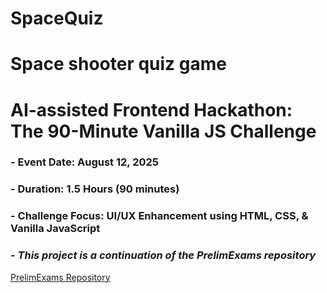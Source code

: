 
# SpaceQuiz
# Space shooter quiz game

# AI-assisted Frontend Hackathon: The 90-Minute Vanilla JS Challenge
### - Event Date: August 12, 2025
### - Duration: 1.5 Hours (90 minutes)
### - Challenge Focus: UI/UX Enhancement using HTML, CSS, & Vanilla JavaScript


### - *This project is a continuation of the PrelimExams repository*
[PrelimExams Repository](https://github.com/JohnEstano/PrelimExam)